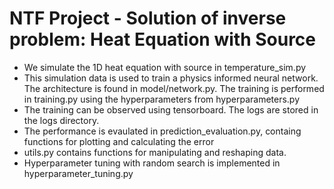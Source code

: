 # NTF Project - Solution of inverse problem: Heat Equation with Source
- We simulate the 1D heat equation with source in temperature_sim.py
- This simulation data is used to train a physics informed neural network. The architecture is found in model/network.py. The training is performed in  training.py using the hyperparameters from hyperparameters.py
- The training can be observed using tensorboard. The logs are stored in the logs directory.
- The performance is evaulated in prediction_evaluation.py, containg functions for plotting and calculating the error
- utils.py contains functions for manipulating and reshaping data.
- Hyperparameter tuning with random search is implemented in hyperparameter_tuning.py
